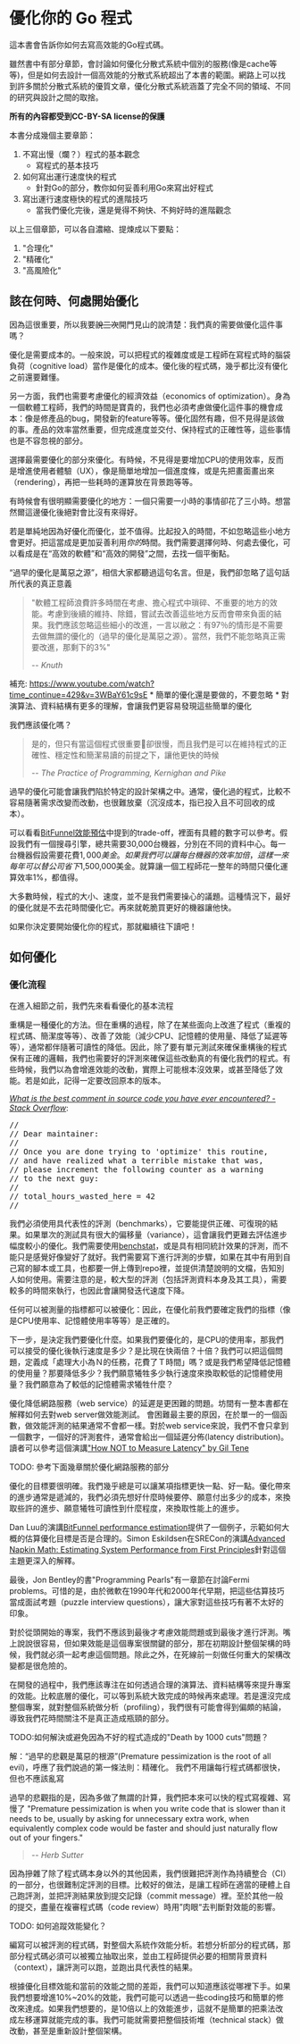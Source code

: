 # 優化你的 Go 程式

這本書會告訴你如何去寫高效能的Go程式碼。

雖然書中有部分章節，會討論如何優化分散式系統中個別的服務(像是cache等等)，但是如何去設計一個高效能的分散式系統超出了本書的範圍。網路上可以找到許多關於分散式系統的優質文章，優化分散式系統涵蓋了完全不同的領域、不同的研究與設計之間的取捨。

**所有的內容都受到CC-BY-SA license的保護**

本書分成幾個主要章節：
1. 不寫出慢（爛？）程式的基本觀念
    * 寫程式的基本技巧
2. 如何寫出運行速度快的程式
    * 針對Go的部分，教你如何妥善利用Go來寫出好程式
3. 寫出運行速度極快的程式的進階技巧
    * 當我們優化完後，還是覺得不夠快、不夠好時的進階觀念

以上三個章節，可以各自濃縮、提煉成以下要點：
1. "合理化"
2. "精確化"
3. "高風險化"

## 該在何時、何處開始優化

因為這很重要，所以我要~~說三次~~開門見山的說清楚：我們真的需要做優化這件事嗎？

優化是需要成本的。一般來說，可以把程式的複雜度或是工程師在寫程式時的腦袋負荷（cognitive load）當作是優化的成本。優化後的程式碼，幾乎都比沒有優化之前還要難懂。

另一方面，我們也需要考慮優化的經濟效益（economics of optimization）。身為一個軟體工程師，我們的時間是寶貴的，我們也必須考慮做優化這件事的機會成本：像是修產品的bug，開發新的feature等等。優化固然有趣，但不見得是該做的事。產品的效率當然重要，但完成進度並交付、保持程式的正確性等，這些事情也是不容忽視的部分。

選擇最需要優化的部分來優化。有時候，不見得是要增加CPU的使用效率，反而是增進使用者體驗（UX），像是簡單地增加一個進度條，或是先把畫面畫出來（rendering），再把一些耗時的運算放在背景跑等等。

有時候會有很明顯需要優化的地方：一個只需要一小時的事情卻花了三小時。想當然爾這邊優化後絕對會比沒有來得好。

若是單純地因為好優化而優化，並不值得。比起投入的時間，不如忽略這些小地方會更好。把這當成是更加妥善利用*你的*時間。我們需要選擇何時、何處去優化，可以看成是在“高效的軟體”和“高效的開發”之間，去找一個平衡點。

“過早的優化是萬惡之源”，相信大家都聽過這句名言。但是，我們卻忽略了這句話所代表的真正意義

> "軟體工程師浪費許多時間在考慮、擔心程式中瑣碎、不重要的地方的效能。考慮到後續的維持、除錯，嘗試去改善這些地方反而會帶來負面的結果。我們應該忽略這些細小的改進，一言以敝之：有97％的情形是不需要去做無謂的優化的（過早的優化是萬惡之源）。當然，我們不能忽略真正需要改進，那剩下的3%"
>
> -- <cite>Knuth</cite>

補充: https://www.youtube.com/watch?time_continue=429&v=3WBaY61c9sE
    * 簡單的優化還是要做的，不要忽略
    * 對演算法、資料結構有更多的理解，會讓我們更容易發現這些簡單的優化

我們應該優化嗎？
> 是的，但只有當這個程式很重要卻很慢，而且我們是可以在維持程式的正確性、穩定性和簡潔易讀的前提之下，讓他更快的時候
>
> -- <cite>The Practice of Programming, Kernighan and Pike</cite>

過早的優化可能會讓我們陷於特定的設計架構之中。通常，優化過的程式，比較不容易隨著需求改變而改動，也很難放棄（沉沒成本，指已投入且不可回收的成本）。

可以看看[BitFunnel效能預估](http://bitfunnel.org/strangeloop)中提到的trade-off，裡面有具體的數字可以參考。假設我們有一個搜尋引擎，總共需要30,000台機器，分別在不同的資料中心。每一台機器假設需要花費$1,000美金。如果我們可以讓每台機器的效率加倍，這樣一來每年可以替公司省下$1,500,000美金。就算讓一個工程師花一整年的時間只優化運算效率1%，都值得。

大多數時候，程式的大小、速度，並不是我們需要操心的議題。這種情況下，最好的優化就是不去花時間優化它。再來就乾脆買更好的機器讓他快。

如果你決定要開始優化你的程式，那就繼續往下讀吧！

## 如何優化

### 優化流程
在進入細節之前，我們先來看看優化的基本流程

重構是一種優化的方法。但在重構的過程，除了在某些面向上改進了程式（重複的程式碼、簡潔度等等）、改善了效能（減少CPU、記憶體的使用量、降低了延遲等等），通常都伴隨著可讀性的降低。因此，除了要有單元測試來確保重構後的程式保有正確的邏輯，我們也需要好的評測來確保這些改動真的有優化我們的程式。有些時候，我們以為會增進效能的改動，實際上可能根本沒效果，或甚至降低了效能。若是如此，記得一定要改回原本的版本。

<cite>[What is the best comment in source code you have ever encountered? - Stack Overflow](https://stackoverflow.com/questions/184618/what-is-the-best-comment-in-source-code-you-have-ever-encountered)</cite>:
<pre>
//
// Dear maintainer:
//
// Once you are done trying to 'optimize' this routine,
// and have realized what a terrible mistake that was,
// please increment the following counter as a warning
// to the next guy:
//
// total_hours_wasted_here = 42
//
</pre>

我們必須使用具代表性的評測（benchmarks），它要能提供正確、可復現的結果。如果單次的測試具有很大的偏移量（variance），這會讓我們更難去評估進步幅度較小的優化。我們需要使用[benchstat](https://golang.org/x/perf/benchstat)，或是具有相同統計效果的評測，而不能只是感覺好像變好了就好。我們需要寫下進行評測的步驟，如果在其中有用到自己寫的腳本或工具，也都要一併上傳到repo裡，並提供清楚說明的文檔，告知別人如何使用。需要注意的是，較大型的評測（包括評測資料本身及其工具），需要較多的時間來執行，也因此會讓開發迭代速度下降。

任何可以被測量的指標都可以被優化：因此，在優化前我們要確定我們的指標（像是CPU使用率、記憶體使用率等等）是正確的。

下一步，是決定我們要優化什麼。如果我們要優化的，是CPU的使用率，那我們可以接受的優化後執行速度是多少？是比現在快兩倍？十倍？我們可以把這個問題，定義成「處理大小為Ｎ的任務，花費了Ｔ時間」嗎？或是我們希望降低記憶體的使用量？那要降低多少？我們願意犧牲多少執行速度來換取較低的記憶體使用量？我們願意為了較低的記憶體需求犧牲什麼？

優化降低網路服務（web service）的延遲是更困難的問題。坊間有一整本書都在解釋如何去對web server做效能測試。
會困難最主要的原因，在於單一的一個函數，做效能評測的結果通常不會都一樣。對於web service來說，我們不會只拿到一個數字，一個好的評測套件，通常會給出一個延遲分佈(latency distribution)。讀者可以參考這個演講["How NOT to Measure Latency" by Gil Tene](https://youtu.be/lJ8ydIuPFeU)

TODO: 參考下面幾章關於優化網路服務的部分

優化的目標要很明確。我們幾乎總是可以讓某項指標更快一點、好一點。優化帶來的進步通常是遞減的，我們必須先想好什麼時候要停、願意付出多少的成本，來換取些許的進步、願意犧牲可讀性到什麼程度，來換取性能上的進步。

Dan Luu的演講[BitFunnel performance
estimation](http://bitfunnel.org/strangeloop)提供了一個例子，示範如何大概的估算優化目標是否是合理的。Simon Eskildsen在SRECon的演講[Advanced Napkin Math: Estimating System Performance from First Principles](https://www.youtube.com/watch?v=IxkSlnrRFqc)針對這個主題更深入的解釋。

最後，Jon Bentley的書"Programming Pearls"有一章節在討論Fermi problems。可惜的是，由於微軟在1990年代和2000年代早期，把這些估算技巧當成面試考題（puzzle interview
questions），讓大家對這些技巧有著不太好的印象。

對於從頭開始的專案，我們不應該到最後才考慮效能問題或到最後才進行評測。嘴上說說很容易，但如果效能是這個專案很關鍵的部分，那在初期設計整個架構的時候，我們就必須一起考慮這個問題。除此之外，在死線前一刻做任何重大的架構改變都是很危險的。

在開發的過程中，我們應該專注在如何透過合理的演算法、資料結構等來提升專案的效能。比較底層的優化，可以等到系統大致完成的時候再來處理。若是還沒完成整個專案，就對整個系統做分析（profiling），我們很有可能會得到偏頗的結論，導致我們花時間關注不是真正造成瓶頸的部分。

TODO:如何解決或避免因為不好的程式造成的"Death by 1000 cuts"問題？

解：“過早的悲觀是萬惡的根源”(Premature pessimization is the root of all evil)，呼應了我們說過的第一條法則：精確化。
我們不用讓每行程式碼都很快，但也不應該亂寫

> 
過早的悲觀指的是，因為多做了無謂的計算，我們把本來可以快的程式寫複雜、寫慢了
"Premature pessimization is when you write code that is slower than it needs to
be, usually by asking for unnecessary extra work, when equivalently complex code
would be faster and should just naturally flow out of your fingers."
>
> -- <cite>Herb Sutter</cite>

因為摻雜了除了程式碼本身以外的其他因素，我們很難把評測作為持續整合（CI）的一部分，也很難制定評測的目標。比較好的做法，是讓工程師在適當的硬體上自己跑評測，並把評測結果放到提交記錄（commit message）裡。至於其他一般的提交，盡量在複審程式碼（code review）時用”肉眼“去判斷對效能的影響。

TODO: 如何追蹤效能變化？

編寫可以被評測的程式碼，對整個大系統作效能分析。若想分析部分的程式碼，那部分程式碼必須可以被獨立抽取出來，並由工程師提供必要的相關背景資料（context），讓評測可以跑，並跑出具代表性的結果。

根據優化目標效能和當前的效能之間的差距，我們可以知道應該從哪裡下手。如果我們想要增進10%~20%的效能，我們可能可以透過一些coding技巧和簡單的修改來達成。如果我們想要的，是10倍以上的效能進步，這就不是簡單的把乘法改成左移運算就能完成的事。我們可能就需要把整個技術堆（technical stack）做改動，甚至是重新設計整個架構。

